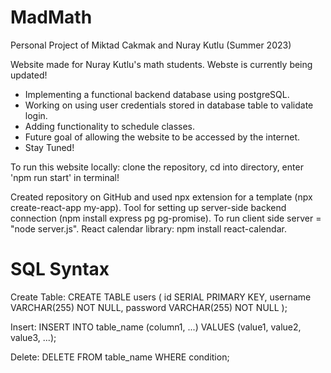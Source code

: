 # MadMath

Personal Project of Miktad Cakmak and Nuray Kutlu (Summer 2023)

Website made for Nuray Kutlu's math students.
Webste is currently being updated! 
* Implementing a functional backend database using postgreSQL.
* Working on using user credentials stored in database table to validate login.
* Adding functionality to schedule classes.
* Future goal of allowing the website to be accessed by the internet.
* Stay Tuned!

To run this website locally: clone the repository, cd into directory, enter 'npm run start' in terminal!

Created repository on GitHub and used npx extension for a template (npx create-react-app my-app).
Tool for setting up server-side backend connection (npm install express pg pg-promise).
To run client side server = "node server.js".
React calendar library: npm install react-calendar.

# SQL Syntax

Create Table:
CREATE TABLE users (
id SERIAL PRIMARY KEY,
username VARCHAR(255) NOT NULL,
password VARCHAR(255) NOT NULL
);

Insert:
INSERT INTO table_name (column1, ...)
VALUES (value1, value2, value3, ...);

Delete:
DELETE FROM table_name WHERE condition;
